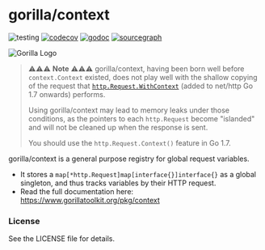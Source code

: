 # gorilla/context

![testing](https://github.com/gorilla/context/actions/workflows/test.yml/badge.svg)
[![codecov](https://codecov.io/github/gorilla/context/branch/main/graph/badge.svg)](https://codecov.io/github/gorilla/context)
[![godoc](https://godoc.org/github.com/gorilla/context?status.svg)](https://godoc.org/github.com/gorilla/context)
[![sourcegraph](https://sourcegraph.com/github.com/gorilla/context/-/badge.svg)](https://sourcegraph.com/github.com/gorilla/context?badge)

![Gorilla Logo](https://github.com/gorilla/.github/assets/53367916/d92caabf-98e0-473e-bfbf-ab554ba435e5)

> ⚠⚠⚠ **Note** ⚠⚠⚠ gorilla/context, having been born well before `context.Context` existed, does not play well
> with the shallow copying of the request that [`http.Request.WithContext`](https://golang.org/pkg/net/http/#Request.WithContext) (added to net/http Go 1.7 onwards) performs.
>
> Using gorilla/context may lead to memory leaks under those conditions, as the pointers to each `http.Request` become "islanded" and will not be cleaned up when the response is sent.
>
> You should use the `http.Request.Context()` feature in Go 1.7.

gorilla/context is a general purpose registry for global request variables.

* It stores a `map[*http.Request]map[interface{}]interface{}` as a global singleton, and thus tracks variables by their HTTP request.
* Read the full documentation here: https://www.gorillatoolkit.org/pkg/context

### License

See the LICENSE file for details.
